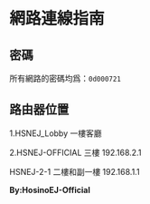 # 網路連線指南

## 密碼
所有網路的密碼均爲：```0d000721```

## 路由器位置
1.HSNEJ_Lobby
一樓客廳

2.HSNEJ-OFFICIAL
三樓
192.168.2.1

HSNEJ-2-1
二樓和副一樓
192.168.1.1

**By:HosinoEJ-Official**